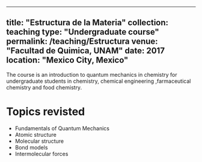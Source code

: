 
---
title: "Estructura de la Materia"
collection: teaching
type: "Undergraduate course"
permalink: /teaching/Estructura
venue: "Facultad de Quimica, UNAM"
date: 2017
location: "Mexico City, Mexico"
---

The course is an introduction to quantum mechanics in chemistry for undergraduate students in chemistry, chemical engineering
,farmaceutical chemistry and food chemistry. 

Topics revisted
======

 * Fundamentals of Quantum Mechanics
 * Atomic structure
 * Molecular structure
 * Bond models
 * Intermolecular forces

